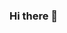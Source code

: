 ### Hi there 👋

<!--
**Aditya-modi20/Aditya-modi20** is a ✨ _special_ ✨ repository

Here are some ideas to get you started:

- 🔭 I’m currently working on machine learing and NLP ...
- 🌱 I’m currently learning advanced programming language ...
- 👯 I’m looking to collaborate on ...
- 💬 Ask me about Web development ...
- 📫 How to reach me:www.github.com/Aditya-modi20 ...

- ⚡ Fun fact: I am also a Ethical hacker. ...
-->
